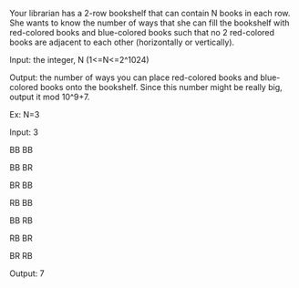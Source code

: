 Your librarian has a 2-row bookshelf that can contain N books in each row. She wants to know the number of ways that she can fill the bookshelf with red-colored books and blue-colored books such that no 2 red-colored books are adjacent to each other (horizontally or vertically).

Input: the integer, N (1<=N<=2^1024)

Output: the number of ways you can place red-colored books and blue-colored books onto the bookshelf. Since this number might be really big, output it mod 10^9+7.

Ex: N=3


Input: 3

BB
BB

BB
BR

BR
BB

RB
BB

BB
RB

RB
BR

BR
RB

Output: 7
